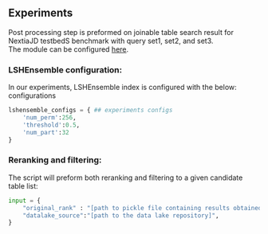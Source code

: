 ## Experiments 
Post processing step is preformed on joinable table search result for NextiaJD testbedS benchmark with query set1, set2, and set3. 
<br>
The module can be configured [here](configs/common.py). 

### LSHEnsemble configuration: 
In our experiments, LSHEnsemble index is configured with the below: configurations 
```python
lshensemble_configs = { ## experiments configs 
    'num_perm':256, 
    'threshold':0.5, 
    'num_part':32
}
```

### Reranking and filtering: 
The script will preform both reranking and filtering to a given candidate table list: 
```python 
input = {
    "original_rank" : "[path to pickle file containing results obtained from the search module]",
    "datalake_source":"[path to the data lake repository]", 
}
```

